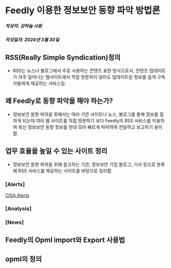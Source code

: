# Feedly 이용한 정보보안 동향 파악 방법론
##### 작성자: 강하늘 사원
##### 작성일자: 2024년 3월 30일

## RSS(Really Simple Syndication)정의 
- RSS는 뉴스나 블로그에서 주로 사용하는 콘텐츠 표현 방식으로서, 컨텐츠 업데이트가 자주 일어나는 웹사이트에서 직접 방문하지 않아도 업데이트된 정보를 쉽게 구독자들에게 제공하는 서비스임.

## 왜 Feedly로 동향 파악을 해야 하는가?
- 정보보안 동향 파악을 위해서는 여러 기관 사이트나 뉴스, 블로그를 통해 정보를 접하게 되는데 여러 웹 사이트를 직접 방문하기 보다 Feedly의 RSS 서비스를 이용하여 최신 정보보안 동향 정보를 한데 모아 빠르게 파악하여 전달하고 보고하기 용이함.
 
## 업무 효율을 높일 수 있는 사이트 정리
- 정보보안 동향 파악을 위해 참고하는 기관, 정보보안 기업 블로그, 기사 등으로 분류해 RSS 서비스를 제공하는 사이트를 바탕으로 정리함.

  
### [Alerts]
[CISA Alerts](http://www.us-cert.gov/current/index.rdf, "CISA Alerts link")
### [Analysis]

### [News]

## Feedly의 Opml import와 Export 사용법

## opml의 정의
